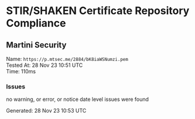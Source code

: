 # STIR/SHAKEN Certificate Repository Compliance

## Martini Security

Name: `https://p.mtsec.me/2884/bK8iaWSNumzi.pem`\
Tested At: 28 Nov 23 10:51 UTC\
Time: 110ms

### Issues

no warning, or error, or notice date level issues were found

Generated: 28 Nov 23 10:53 UTC